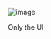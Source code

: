 ![image](https://user-images.githubusercontent.com/82956249/197781902-fd8c5587-3970-4a80-9d20-97068ba98904.png)


Only the UI
